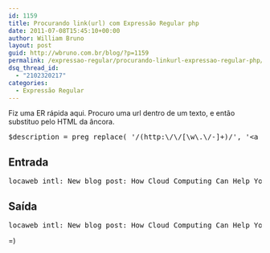```yaml
---
id: 1159
title: Procurando link(url) com Expressão Regular php
date: 2011-07-08T15:45:10+00:00
author: William Bruno
layout: post
guid: http://wbruno.com.br/blog/?p=1159
permalink: /expressao-regular/procurando-linkurl-expressao-regular-php/
dsq_thread_id:
  - "2102320217"
categories:
  - Expressão Regular
---
```

Fiz uma ER rápida aqui. Procuro uma url dentro de um texto, e então substituo pelo HTML da âncora.

<pre name="code" class="php">$description = preg_replace( '/(http:\/\/[\w\.\/-]+)/', '&lt;a href="$1" rel="external">$1&lt;/a>', $li->description );
</pre>

<!--more-->

## Entrada

<pre name="code" class="html">locaweb_intl: New blog post: How Cloud Computing Can Help Your Business - http://tinyurl.com/how-cloud-computing-can-help
</pre>

## Saída

<pre name="code" class="html">locaweb_intl: New blog post: How Cloud Computing Can Help Your Business - &lt;a rel="external" href="http://tinyurl.com/how-cloud-computing-can-help">http://tinyurl.com/how-cloud-computing-can-help&lt;/a>
</pre>

=)